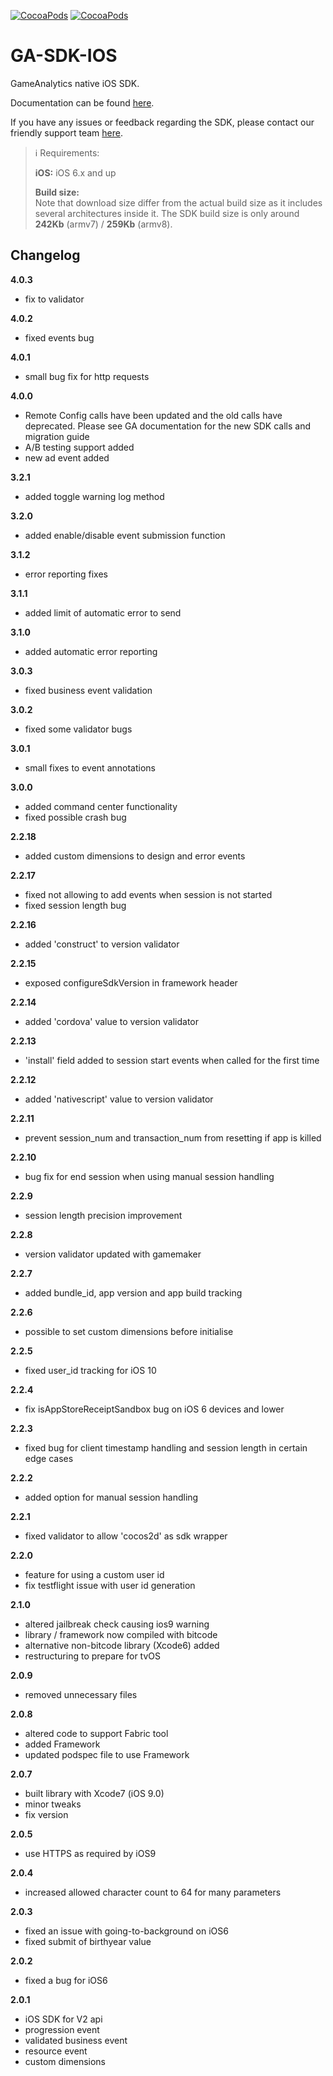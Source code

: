 [![CocoaPods](https://img.shields.io/cocoapods/v/GA-SDK-IOS.svg)](https://cocoapods.org/pods/GA-SDK-IOS)
[![CocoaPods](https://img.shields.io/cocoapods/dt/GA-SDK-IOS.svg?label=pod%20downloads)](https://cocoapods.org/pods/GA-SDK-IOS)

GA-SDK-IOS
==========

GameAnalytics native iOS SDK.

Documentation can be found [here](https://gameanalytics.com/docs/ios-sdk).

If you have any issues or feedback regarding the SDK, please contact our friendly support team [here](https://gameanalytics.com/contact).

> :information_source:
> Requirements: 
> 
> **iOS:** iOS 6.x and up   
>   
> **Build size:**   
> Note that download size differ from the actual build size as it includes several architectures inside it. The SDK build size is only around **242Kb** (armv7) / **259Kb** (armv8).

Changelog
---------
<!--(CHANGELOG_TOP)-->
**4.0.3**
* fix to validator

**4.0.2**
* fixed events bug

**4.0.1**
* small bug fix for http requests

**4.0.0**
* Remote Config calls have been updated and the old calls have deprecated. Please see GA documentation for the new SDK calls and migration guide
* A/B testing support added
* new ad event added

**3.2.1**
* added toggle warning log method

**3.2.0**
* added enable/disable event submission function

**3.1.2**
* error reporting fixes

**3.1.1**
* added limit of automatic error to send

**3.1.0**
* added automatic error reporting

**3.0.3**
* fixed business event validation

**3.0.2**
* fixed some validator bugs

**3.0.1**
* small fixes to event annotations

**3.0.0**
* added command center functionality
* fixed possible crash bug

**2.2.18**
* added custom dimensions to design and error events

**2.2.17**
* fixed not allowing to add events when session is not started
* fixed session length bug

**2.2.16**
* added 'construct' to version validator

**2.2.15**
* exposed configureSdkVersion in framework header

**2.2.14**
* added 'cordova' value to version validator

**2.2.13**
* 'install' field added to session start events when called for the first time

**2.2.12**
* added 'nativescript' value to version validator

**2.2.11**
* prevent session_num and transaction_num from resetting if app is killed

**2.2.10**
* bug fix for end session when using manual session handling

**2.2.9**
* session length precision improvement

**2.2.8**
* version validator updated with gamemaker

**2.2.7**
* added bundle_id, app version and app build tracking

**2.2.6**
* possible to set custom dimensions before initialise

**2.2.5**
* fixed user_id tracking for iOS 10

**2.2.4**
* fix isAppStoreReceiptSandbox bug on iOS 6 devices and lower

**2.2.3**
* fixed bug for client timestamp handling and session length in certain edge cases

**2.2.2**
* added option for manual session handling

**2.2.1**
* fixed validator to allow 'cocos2d' as sdk wrapper

**2.2.0**
* feature for using a custom user id
* fix testflight issue with user id generation

**2.1.0**
* altered jailbreak check causing ios9 warning
* library / framework now compiled with bitcode
* alternative non-bitcode library (Xcode6) added
* restructuring to prepare for tvOS

**2.0.9**
* removed unnecessary files

**2.0.8**
* altered code to support Fabric tool
* added Framework
* updated podspec file to use Framework

**2.0.7**
* built library with Xcode7 (iOS 9.0)
* minor tweaks
* fix version

**2.0.5**
* use HTTPS as required by iOS9

**2.0.4**
* increased allowed character count to 64 for many parameters

**2.0.3**
* fixed an issue with going-to-background on iOS6
* fixed submit of birthyear value

**2.0.2**
* fixed a bug for iOS6

**2.0.1**
* iOS SDK for V2 api
* progression event
* validated business event
* resource event
* custom dimensions
